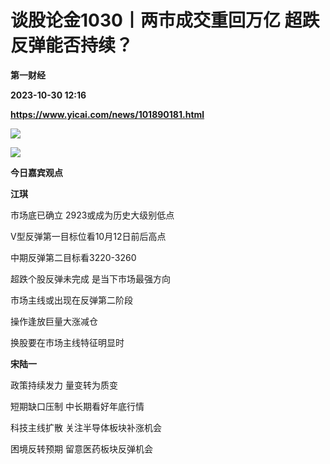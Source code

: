# 谈股论金1030丨两市成交重回万亿 超跌反弹能否持续？
**第一财经**

**2023-10-30 12:16**

**https://www.yicai.com/news/101890181.html**

![](https://imgcdn.yicai.com/uppics/slides/2023/10/e096e76b9d2f5c449437c89918dae76c.jpg)

![](https://imgcdn.yicai.com/uppics/images/2023/10/ec0c0e21e379b9404be044fe5f25805f.jpg)

**今日嘉宾观点**

**江琪**

市场底已确立 2923或成为历史大级别低点

V型反弹第一目标位看10月12日前后高点

中期反弹第二目标看3220-3260

超跌个股反弹未完成 是当下市场最强方向

市场主线或出现在反弹第二阶段

操作逢放巨量大涨减仓

换股要在市场主线特征明显时

**宋陆一**

政策持续发力 量变转为质变

短期缺口压制 中长期看好年底行情

科技主线扩散 关注半导体板块补涨机会

困境反转预期 留意医药板块反弹机会